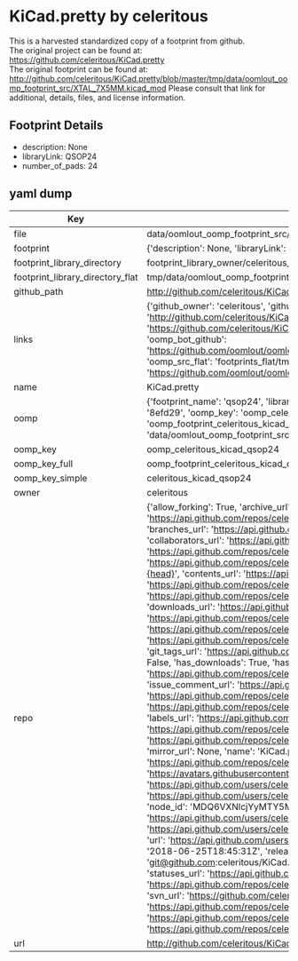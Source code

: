 # KiCad.pretty by celeritous  
This is a harvested standardized copy of a footprint from github.  
The original project can be found at:  
https://github.com/celeritous/KiCad.pretty  
The original footprint can be found at:
http://github.com/celeritous/KiCad.pretty/blob/master/tmp/data/oomlout_oomp_footprint_src/XTAL_7X5MM.kicad_mod
Please consult that link for additional, details, files, and license information.  
## Footprint Details
* description: None  
* libraryLink: QSOP24  
* number_of_pads: 24  
## yaml dump  
| Key | Value |  
| --- | --- |  
| file | data/oomlout_oomp_footprint_src/KiCad.pretty/QSOP24.kicad_mod |  
| footprint | {'description': None, 'libraryLink': 'QSOP24', 'number_of_pads': 24} |  
| footprint_library_directory | footprint_library_owner/celeritous_KiCad.pretty |  
| footprint_library_directory_flat | tmp/data/oomlout_oomp_footprint_src/footprints_flat/celeritous_kicad_qsop24/working |  
| github_path | http://github.com/celeritous/KiCad.pretty/blob/master/tmp/data/oomlout_oomp_footprint_src/QSOP24.kicad_mod |  
| links | {'github_owner': 'celeritous', 'github_repo_name': 'KiCad.pretty', 'github_src': 'http://github.com/celeritous/KiCad.pretty/blob/master/tmp/data/oomlout_oomp_footprint_src/XTAL_7X5MM.kicad_mod', 'github_src_repo': 'https://github.com/celeritous/KiCad.pretty', 'oomp_bot': 'tmp/data/oomlout_oomp_footprint_src/footprints/celeritous_kicad_qsop24/working', 'oomp_bot_github': 'https://github.com/oomlout/oomlout_oomp_footprint_bot/tree/main/tmp/data/oomlout_oomp_footprint_src/footprints/celeritous_kicad_qsop24/working', 'oomp_src_flat': 'footprints_flat/tmp/data/oomlout_oomp_footprint_src/footprints_flat/celeritous_kicad_qsop24/working', 'oomp_src_flat_github': 'https://github.com/oomlout/oomlout_oomp_footprint_src/tree/main/tmp/data/oomlout_oomp_footprint_src/footprints_flat/celeritous_kicad_qsop24/working'} |  
| name | KiCad.pretty |  
| oomp | {'footprint_name': 'qsop24', 'library_name': 'kicad', 'md5': '8efd2928d9a390025a1086b75fd2e538', 'md5_10': '8efd2928d9', 'md5_5': '8efd2', 'md5_6': '8efd29', 'oomp_key': 'oomp_celeritous_kicad_qsop24', 'oomp_key_extra': 'oomp_footprint_celeritous_kicad_qsop24', 'oomp_key_full': 'oomp_footprint_celeritous_kicad_qsop24_8efd29', 'oomp_key_simple': 'celeritous_kicad_qsop24', 'original_filename': 'data/oomlout_oomp_footprint_src/KiCad.pretty/QSOP24.kicad_mod', 'owner_name': 'celeritous'} |  
| oomp_key | oomp_celeritous_kicad_qsop24 |  
| oomp_key_full | oomp_footprint_celeritous_kicad_qsop24 |  
| oomp_key_simple | celeritous_kicad_qsop24 |  
| owner | celeritous |  
| repo | {'allow_forking': True, 'archive_url': 'https://api.github.com/repos/celeritous/KiCad.pretty/{archive_format}{/ref}', 'archived': False, 'assignees_url': 'https://api.github.com/repos/celeritous/KiCad.pretty/assignees{/user}', 'blobs_url': 'https://api.github.com/repos/celeritous/KiCad.pretty/git/blobs{/sha}', 'branches_url': 'https://api.github.com/repos/celeritous/KiCad.pretty/branches{/branch}', 'clone_url': 'https://github.com/celeritous/KiCad.pretty.git', 'collaborators_url': 'https://api.github.com/repos/celeritous/KiCad.pretty/collaborators{/collaborator}', 'comments_url': 'https://api.github.com/repos/celeritous/KiCad.pretty/comments{/number}', 'commits_url': 'https://api.github.com/repos/celeritous/KiCad.pretty/commits{/sha}', 'compare_url': 'https://api.github.com/repos/celeritous/KiCad.pretty/compare/{base}...{head}', 'contents_url': 'https://api.github.com/repos/celeritous/KiCad.pretty/contents/{+path}', 'contributors_url': 'https://api.github.com/repos/celeritous/KiCad.pretty/contributors', 'created_at': '2016-02-19T16:38:03Z', 'default_branch': 'master', 'deployments_url': 'https://api.github.com/repos/celeritous/KiCad.pretty/deployments', 'description': 'Celeritous KiCad Component Footprints', 'disabled': False, 'downloads_url': 'https://api.github.com/repos/celeritous/KiCad.pretty/downloads', 'events_url': 'https://api.github.com/repos/celeritous/KiCad.pretty/events', 'fork': False, 'forks': 0, 'forks_count': 0, 'forks_url': 'https://api.github.com/repos/celeritous/KiCad.pretty/forks', 'full_name': 'celeritous/KiCad.pretty', 'git_commits_url': 'https://api.github.com/repos/celeritous/KiCad.pretty/git/commits{/sha}', 'git_refs_url': 'https://api.github.com/repos/celeritous/KiCad.pretty/git/refs{/sha}', 'git_tags_url': 'https://api.github.com/repos/celeritous/KiCad.pretty/git/tags{/sha}', 'git_url': 'git://github.com/celeritous/KiCad.pretty.git', 'has_discussions': False, 'has_downloads': True, 'has_issues': True, 'has_pages': False, 'has_projects': True, 'has_wiki': True, 'homepage': None, 'hooks_url': 'https://api.github.com/repos/celeritous/KiCad.pretty/hooks', 'html_url': 'https://github.com/celeritous/KiCad.pretty', 'id': 52101463, 'is_template': False, 'issue_comment_url': 'https://api.github.com/repos/celeritous/KiCad.pretty/issues/comments{/number}', 'issue_events_url': 'https://api.github.com/repos/celeritous/KiCad.pretty/issues/events{/number}', 'issues_url': 'https://api.github.com/repos/celeritous/KiCad.pretty/issues{/number}', 'keys_url': 'https://api.github.com/repos/celeritous/KiCad.pretty/keys{/key_id}', 'labels_url': 'https://api.github.com/repos/celeritous/KiCad.pretty/labels{/name}', 'language': None, 'languages_url': 'https://api.github.com/repos/celeritous/KiCad.pretty/languages', 'license': None, 'merges_url': 'https://api.github.com/repos/celeritous/KiCad.pretty/merges', 'milestones_url': 'https://api.github.com/repos/celeritous/KiCad.pretty/milestones{/number}', 'mirror_url': None, 'name': 'KiCad.pretty', 'network_count': 0, 'node_id': 'MDEwOlJlcG9zaXRvcnk1MjEwMTQ2Mw==', 'notifications_url': 'https://api.github.com/repos/celeritous/KiCad.pretty/notifications{?since,all,participating}', 'open_issues': 0, 'open_issues_count': 0, 'owner': {'avatar_url': 'https://avatars.githubusercontent.com/u/6216929?v=4', 'events_url': 'https://api.github.com/users/celeritous/events{/privacy}', 'followers_url': 'https://api.github.com/users/celeritous/followers', 'following_url': 'https://api.github.com/users/celeritous/following{/other_user}', 'gists_url': 'https://api.github.com/users/celeritous/gists{/gist_id}', 'gravatar_id': '', 'html_url': 'https://github.com/celeritous', 'id': 6216929, 'login': 'celeritous', 'node_id': 'MDQ6VXNlcjYyMTY5Mjk=', 'organizations_url': 'https://api.github.com/users/celeritous/orgs', 'received_events_url': 'https://api.github.com/users/celeritous/received_events', 'repos_url': 'https://api.github.com/users/celeritous/repos', 'site_admin': False, 'starred_url': 'https://api.github.com/users/celeritous/starred{/owner}{/repo}', 'subscriptions_url': 'https://api.github.com/users/celeritous/subscriptions', 'type': 'User', 'url': 'https://api.github.com/users/celeritous'}, 'private': False, 'pulls_url': 'https://api.github.com/repos/celeritous/KiCad.pretty/pulls{/number}', 'pushed_at': '2018-06-25T18:45:31Z', 'releases_url': 'https://api.github.com/repos/celeritous/KiCad.pretty/releases{/id}', 'size': 106, 'ssh_url': 'git@github.com:celeritous/KiCad.pretty.git', 'stargazers_count': 0, 'stargazers_url': 'https://api.github.com/repos/celeritous/KiCad.pretty/stargazers', 'statuses_url': 'https://api.github.com/repos/celeritous/KiCad.pretty/statuses/{sha}', 'subscribers_count': 1, 'subscribers_url': 'https://api.github.com/repos/celeritous/KiCad.pretty/subscribers', 'subscription_url': 'https://api.github.com/repos/celeritous/KiCad.pretty/subscription', 'svn_url': 'https://github.com/celeritous/KiCad.pretty', 'tags_url': 'https://api.github.com/repos/celeritous/KiCad.pretty/tags', 'teams_url': 'https://api.github.com/repos/celeritous/KiCad.pretty/teams', 'temp_clone_token': None, 'topics': [], 'trees_url': 'https://api.github.com/repos/celeritous/KiCad.pretty/git/trees{/sha}', 'updated_at': '2018-06-25T18:45:32Z', 'url': 'https://api.github.com/repos/celeritous/KiCad.pretty', 'visibility': 'public', 'watchers': 0, 'watchers_count': 0, 'web_commit_signoff_required': False} |  
| url | http://github.com/celeritous/KiCad.pretty |  

